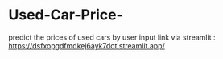 # Used-Car-Price-
predict the prices of used cars by user input
link via streamlit : https://dsfxopgdfmdkej6ayk7dot.streamlit.app/
